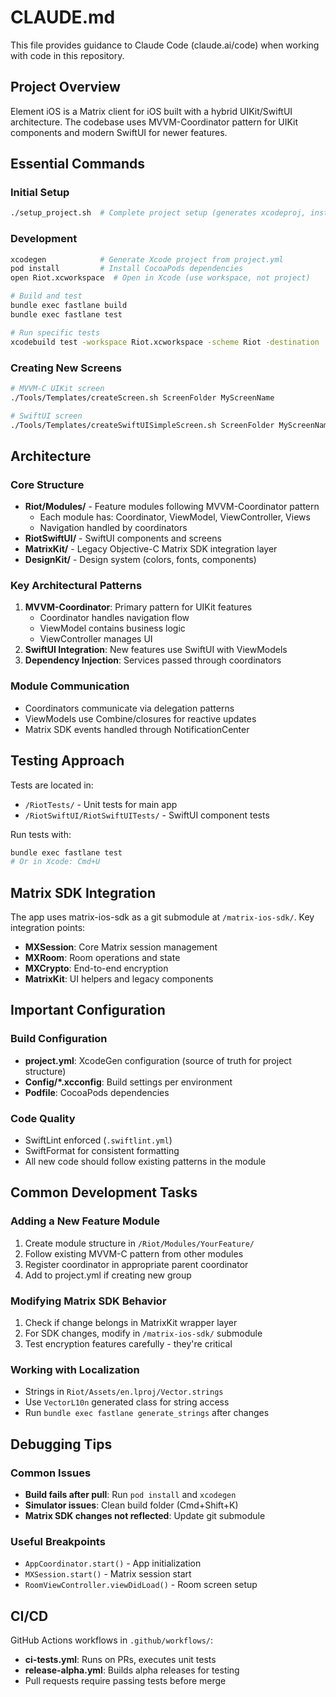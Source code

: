 # CLAUDE.md

This file provides guidance to Claude Code (claude.ai/code) when working with code in this repository.

## Project Overview

Element iOS is a Matrix client for iOS built with a hybrid UIKit/SwiftUI architecture. The codebase uses MVVM-Coordinator pattern for UIKit components and modern SwiftUI for newer features.

## Essential Commands

### Initial Setup
```bash
./setup_project.sh  # Complete project setup (generates xcodeproj, installs pods)
```

### Development
```bash
xcodegen            # Generate Xcode project from project.yml
pod install         # Install CocoaPods dependencies
open Riot.xcworkspace  # Open in Xcode (use workspace, not project)

# Build and test
bundle exec fastlane build
bundle exec fastlane test

# Run specific tests
xcodebuild test -workspace Riot.xcworkspace -scheme Riot -destination 'platform=iOS Simulator,name=iPhone 15'
```

### Creating New Screens
```bash
# MVVM-C UIKit screen
./Tools/Templates/createScreen.sh ScreenFolder MyScreenName

# SwiftUI screen
./Tools/Templates/createSwiftUISimpleScreen.sh ScreenFolder MyScreenName
```

## Architecture

### Core Structure
- **Riot/Modules/** - Feature modules following MVVM-Coordinator pattern
  - Each module has: Coordinator, ViewModel, ViewController, Views
  - Navigation handled by coordinators
- **RiotSwiftUI/** - SwiftUI components and screens
- **MatrixKit/** - Legacy Objective-C Matrix SDK integration layer
- **DesignKit/** - Design system (colors, fonts, components)

### Key Architectural Patterns
1. **MVVM-Coordinator**: Primary pattern for UIKit features
   - Coordinator handles navigation flow
   - ViewModel contains business logic
   - ViewController manages UI
2. **SwiftUI Integration**: New features use SwiftUI with ViewModels
3. **Dependency Injection**: Services passed through coordinators

### Module Communication
- Coordinators communicate via delegation patterns
- ViewModels use Combine/closures for reactive updates
- Matrix SDK events handled through NotificationCenter

## Testing Approach

Tests are located in:
- `/RiotTests/` - Unit tests for main app
- `/RiotSwiftUI/RiotSwiftUITests/` - SwiftUI component tests

Run tests with:
```bash
bundle exec fastlane test
# Or in Xcode: Cmd+U
```

## Matrix SDK Integration

The app uses matrix-ios-sdk as a git submodule at `/matrix-ios-sdk/`. Key integration points:
- **MXSession**: Core Matrix session management
- **MXRoom**: Room operations and state
- **MXCrypto**: End-to-end encryption
- **MatrixKit**: UI helpers and legacy components

## Important Configuration

### Build Configuration
- **project.yml**: XcodeGen configuration (source of truth for project structure)
- **Config/*.xcconfig**: Build settings per environment
- **Podfile**: CocoaPods dependencies

### Code Quality
- SwiftLint enforced (`.swiftlint.yml`)
- SwiftFormat for consistent formatting
- All new code should follow existing patterns in the module

## Common Development Tasks

### Adding a New Feature Module
1. Create module structure in `/Riot/Modules/YourFeature/`
2. Follow existing MVVM-C pattern from other modules
3. Register coordinator in appropriate parent coordinator
4. Add to project.yml if creating new group

### Modifying Matrix SDK Behavior
1. Check if change belongs in MatrixKit wrapper layer
2. For SDK changes, modify in `/matrix-ios-sdk/` submodule
3. Test encryption features carefully - they're critical

### Working with Localization
- Strings in `Riot/Assets/en.lproj/Vector.strings`
- Use `VectorL10n` generated class for string access
- Run `bundle exec fastlane generate_strings` after changes

## Debugging Tips

### Common Issues
- **Build fails after pull**: Run `pod install` and `xcodegen`
- **Simulator issues**: Clean build folder (Cmd+Shift+K)
- **Matrix SDK changes not reflected**: Update git submodule

### Useful Breakpoints
- `AppCoordinator.start()` - App initialization
- `MXSession.start()` - Matrix session start
- `RoomViewController.viewDidLoad()` - Room screen setup

## CI/CD

GitHub Actions workflows in `.github/workflows/`:
- **ci-tests.yml**: Runs on PRs, executes unit tests
- **release-alpha.yml**: Builds alpha releases for testing
- Pull requests require passing tests before merge